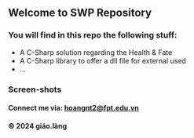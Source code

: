 ## Welcome to SWP Repository

### You will find in this repo the following stuff:

* A C-Sharp solution regarding the Health & Fate
* A C-Sharp library to offer a dll file for external used
* ...

### Screen-shots


#### Connect me via: hoangnt2@fpt.edu.vn

#### &#169; 2024 giáo.làng